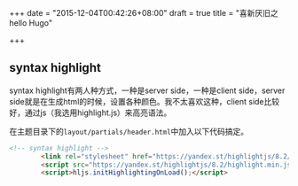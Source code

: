 +++
date = "2015-12-04T00:42:26+08:00"
draft = true
title = "喜新厌旧之hello Hugo"

+++


## syntax highlight

syntax highlight有两人种方式，一种是server side，一种是client side，server side就是在生成html的时候，设置各种颜色。我不太喜欢这种，client side比较好，通过js（我选用highlight.js）来高亮语法。

在主题目录下的`layout/partials/header.html`中加入以下代码搞定。
```html
<!-- syntax highlight -->
        <link rel="stylesheet" href="https://yandex.st/highlightjs/8.2/styles/github.min.css">
        <script src="https://yandex.st/highlightjs/8.2/highlight.min.js"></script>
        <script>hljs.initHighlightingOnLoad();</script>
```



